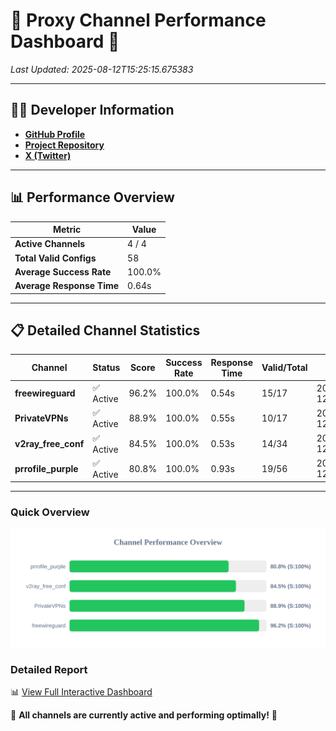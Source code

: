 # 🌟 Proxy Channel Performance Dashboard 🌟

_Last Updated: 2025-08-12T15:25:15.675383_

---

## 👩‍💻 Developer Information

- **[GitHub Profile](https://github.com/4n0nymou3)**  
- **[Project Repository](https://github.com/4n0nymou3/multi-proxy-config-fetcher)**  
- **[X (Twitter)](https://x.com/4n0nymou3)**  

---

## 📊 Performance Overview

| Metric                | Value       |
|-----------------------|-------------|
| **Active Channels**   | 4 / 4       |
| **Total Valid Configs** | 58          |
| **Average Success Rate** | 100.0%      |
| **Average Response Time** | 0.64s       |

---

## 📋 Detailed Channel Statistics

| Channel          | Status     | Score  | Success Rate | Response Time | Valid/Total | Last Success               |
|------------------|------------|--------|--------------|---------------|-------------|----------------------------|
| **freewireguard**  | ✅ Active  | 96.2%  | 100.0% | 0.54s         | 15/17       | 2025-08-12T15:25:15.673574 |
| **PrivateVPNs**  | ✅ Active  | 88.9%  | 100.0% | 0.55s         | 10/17       | 2025-08-12T15:25:15.103418 |
| **v2ray_free_conf**  | ✅ Active  | 84.5%  | 100.0% | 0.53s         | 14/34       | 2025-08-12T15:25:14.508920 |
| **prrofile_purple**  | ✅ Active  | 80.8%  | 100.0% | 0.93s         | 19/56       | 2025-08-12T15:25:13.913443 |

---

### Quick Overview
<div align="center">
  <a href="https://raw.githubusercontent.com/nullluser/NullRepo/refs/heads/main/assets/channel_stats_chart.svg">
    <img src="https://raw.githubusercontent.com/nullluser/NullRepo/refs/heads/main/assets/channel_stats_chart.svg" alt="Source Performance Statistics" width="800">
  </a>
</div>

### Detailed Report
📊 [View Full Interactive Dashboard](https://htmlpreview.github.io/?https://github.com/nullluser/NullRepo/blob/main/assets/performance_report.html)

🎉 **All channels are currently active and performing optimally!** 🎉
